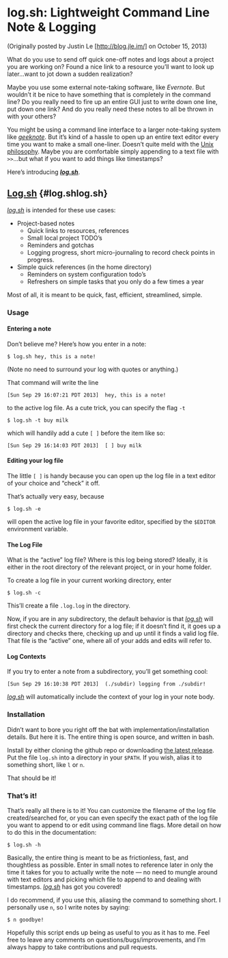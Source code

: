 log.sh: Lightweight Command Line Note & Logging
===============================================

(Originally posted by Justin Le [http://blog.jle.im/] on October 15, 2013)

What do you use to send off quick one-off notes and logs about a project
you are working on? Found a nice link to a resource you’ll want to look
up later…want to jot down a sudden realization?

Maybe you use some external note-taking software, like *Evernote*. But
wouldn’t it be nice to have something that is completely in the command
line? Do you really need to fire up an entire GUI just to write down one
line, put down one link? And do you really need these notes to all be
thrown in with your others?

You might be using a command line interface to a larger note-taking
system like *[geeknote](http://geeknote.me/)*. But it’s kind of a hassle
to open up an entire text editor every time you want to make a small
one-liner. Doesn’t quite meld with the [Unix
philosophy](http://www.faqs.org/docs/artu/ch01s06.html). Maybe you are
comfortable simply appending to a text file with `>>`…but what if you
want to add things like timestamps?

Here’s introducing ***[log.sh](https://github.com/mstksg/log.sh)***.

[Log.sh](https://github.com/mstksg/log.sh) {#log.shlog.sh}
------------------------------------------

*[log.sh](https://github.com/mstksg/log.sh)* is intended for these use
cases:

-   Project-based notes
    -   Quick links to resources, references
    -   Small local project TODO’s
    -   Reminders and gotchas
    -   Logging progress, short micro-journaling to record check points
        in progress.
-   Simple quick references (in the home directory)
    -   Reminders on system configuration todo’s
    -   Refreshers on simple tasks that you only do a few times a year

Most of all, it is meant to be quick, fast, efficient, streamlined,
simple.

### Usage

#### Entering a note

Don’t believe me? Here’s how you enter in a note:

``` {.bash}
$ log.sh hey, this is a note!
```

(Note no need to surround your log with quotes or anything.)

That command will write the line

    [Sun Sep 29 16:07:21 PDT 2013]  hey, this is a note!

to the active log file. As a cute trick, you can specify the flag `-t`

``` {.bash}
$ log.sh -t buy milk
```

which will handily add a cute `[ ]` before the item like so:

    [Sun Sep 29 16:14:03 PDT 2013]  [ ] buy milk

#### Editing your log file

The little `[ ]` is handy because you can open up the log file in a text
editor of your choice and “check” it off.

That’s actually very easy, because

``` {.bash}
$ log.sh -e
```

will open the active log file in your favorite editor, specified by the
`$EDITOR` environment variable.

#### The Log File

What is the “active” log file? Where is this log being stored? Ideally,
it is either in the root directory of the relevant project, or in your
home folder.

To create a log file in your current working directory, enter

``` {.bash}
$ log.sh -c
```

This’ll create a file `.log.log` in the directory.

Now, if you are in any subdirectory, the default behavior is that
*[log.sh](https://github.com/mstksg/log.sh)* will first check the
current directory for a log file; if it doesn’t find it, it goes up a
directory and checks there, checking up and up until it finds a valid
log file. That file is the “active” one, where all of your adds and
edits will refer to.

#### Log Contexts

If you try to enter a note from a subdirectory, you’ll get something
cool:

    [Sun Sep 29 16:10:38 PDT 2013]  (./subdir) logging from ./subdir!

*[log.sh](https://github.com/mstksg/log.sh)* will automatically include
the context of your log in your note body.

### Installation

Didn’t want to bore you right off the bat with
implementation/installation details. But here it is. The entire thing is
open source, and written in bash.

Install by either cloning the github repo or downloading [the latest
release](https://github.com/mstksg/log.sh/releases). Put the file
`log.sh` into a directory in your `$PATH`. If you wish, alias it to
something short, like `l` or `n`.

That should be it!

### That’s it!

That’s really all there is to it! You can customize the filename of the
log file created/searched for, or you can even specify the exact path of
the log file you want to append to or edit using command line flags.
More detail on how to do this in the documentation:

``` {.bash}
$ log.sh -h
```

Basically, the entire thing is meant to be as frictionless, fast, and
thoughtless as possible. Enter in small notes to reference later in only
the time it takes for you to actually write the note — no need to mungle
around with text editors and picking which file to append to and dealing
with timestamps. *[log.sh](https://github.com/mstksg/log.sh)* has got
you covered!

I do recommend, if you use this, aliasing the command to something
short. I personally use `n`, so I write notes by saying:

``` {.bash}
$ n goodbye!
```

Hopefully this script ends up being as useful to you as it has to me.
Feel free to leave any comments on questions/bugs/improvements, and I’m
always happy to take contributions and pull requests.
